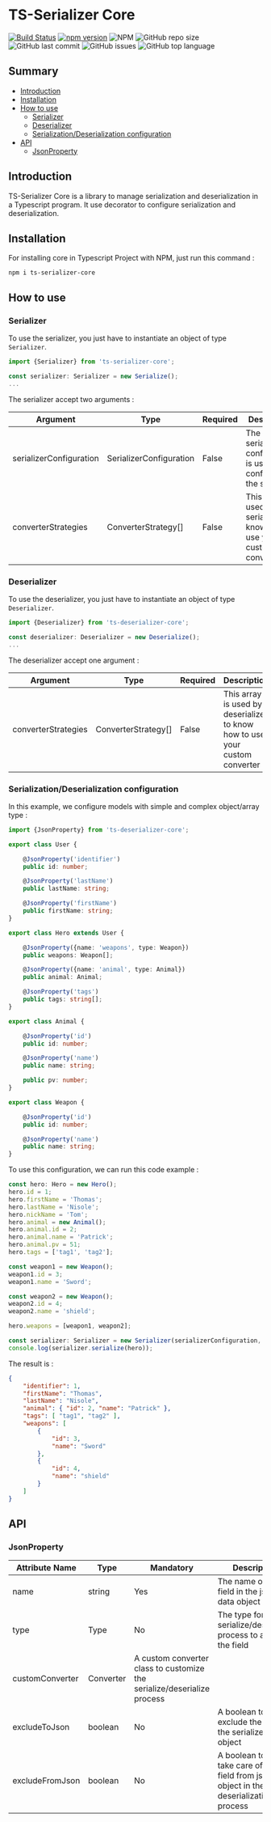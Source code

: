 # TS-Serializer Core

[![Build Status](https://travis-ci.org/ts-serializer/core.svg?branch=master)](https://travis-ci.org/ts-serializer/core)
[![npm version](https://badge.fury.io/js/ts-serializer-core.svg)](https://badge.fury.io/js/ts-serializer-core)
![NPM](https://img.shields.io/npm/l/ts-serializer-core)
![GitHub repo size](https://img.shields.io/github/repo-size/ts-serializer/core)
![GitHub last commit](https://img.shields.io/github/last-commit/ts-serializer/core)
![GitHub issues](https://img.shields.io/github/issues/ts-serializer/core)
![GitHub top language](https://img.shields.io/github/languages/top/ts-serializer/core)

## Summary

* [Introduction](#introduction)
* [Installation](#installation)
* [How to use](#how-to-use)
    * [Serializer](#serializer)
    * [Deserializer](#deserializer)
    * [Serialization/Deserialization configuration](#serializationdeserialization-configuration)
* [API](#api)
    * [JsonProperty](#jsonproperty)

## Introduction

TS-Serializer Core is a library to manage serialization and deserialization in a Typescript program. It use decorator to configure serialization and deserialization.

## Installation

For installing core in Typescript Project with NPM, just run this command :

```shell script
npm i ts-serializer-core
```

## How to use

### Serializer

To use the serializer, you just have to instantiate an object of type ```Serializer```.

```typescript
import {Serializer} from 'ts-serializer-core';

const serializer: Serializer = new Serialize();
...
```

The serializer accept two arguments :

Argument | Type | Required | Description
---------|------|----------|------------
serializerConfiguration | SerializerConfiguration | False | The serializer configuration is use to configure the serializer
converterStrategies | ConverterStrategy[] | False | This array is used by serializer to know how to use your custom converter


### Deserializer

To use the deserializer, you just have to instantiate an object of type ```Deserializer```.

```typescript
import {Deserializer} from 'ts-deserializer-core';

const deserializer: Deserializer = new Deserialize();
...
```

The deserializer accept one argument :

Argument | Type | Required | Description
---------|------|----------|------------
converterStrategies | ConverterStrategy[] | False | This array is used by deserializer to know how to use your custom converter

### Serialization/Deserialization configuration

In this example, we configure models with simple and complex object/array type :

```typescript
import {JsonProperty} from 'ts-deserializer-core';

export class User {

    @JsonProperty('identifier')
    public id: number;

    @JsonProperty('lastName')
    public lastName: string;

    @JsonProperty('firstName')
    public firstName: string;
}

export class Hero extends User {

    @JsonProperty({name: 'weapons', type: Weapon})
    public weapons: Weapon[];

    @JsonProperty({name: 'animal', type: Animal})
    public animal: Animal;

    @JsonProperty('tags')
    public tags: string[];
}

export class Animal {

    @JsonProperty('id')
    public id: number;

    @JsonProperty('name')
    public name: string;

    public pv: number;
}

export class Weapon {

    @JsonProperty('id')
    public id: number;

    @JsonProperty('name')
    public name: string;
}
```

To use this configuration, we can run this code example :

```typescript
const hero: Hero = new Hero();
hero.id = 1;
hero.firstName = 'Thomas';
hero.lastName = 'Nisole';
hero.nickName = 'Tom';
hero.animal = new Animal();
hero.animal.id = 2;
hero.animal.name = 'Patrick';
hero.animal.pv = 51;
hero.tags = ['tag1', 'tag2'];

const weapon1 = new Weapon();
weapon1.id = 3;
weapon1.name = 'Sword';

const weapon2 = new Weapon();
weapon2.id = 4;
weapon2.name = 'shield';

hero.weapons = [weapon1, weapon2];

const serializer: Serializer = new Serializer(serializerConfiguration, [converterStrategy]);
console.log(serializer.serialize(hero));
```

The result is :

```json
{
    "identifier": 1,
    "firstName": "Thomas",
    "lastName": "Nisole",
    "animal": { "id": 2, "name": "Patrick" },
    "tags": [ "tag1", "tag2" ],
    "weapons": [
        {
            "id": 3,
            "name": "Sword"
        },
        {
            "id": 4,
            "name": "shield"
        }
    ]
}
```

## API

### JsonProperty

| Attribute Name | Type | Mandatory | Description | 
| -------------- | ---- | --------- | ----------- |
| name | string  | Yes | The name or path field in the json data object |
| type | Type | No | The type for serialize/deserialize process to apply to the field |
| customConverter | Converter | A custom converter class to customize the serialize/deserialize process |
| excludeToJson | boolean | No | A boolean to exclude the field to the serialize json object |
| excludeFromJson | boolean | No | A boolean to not take care of the field from json object in the deserialization process |
